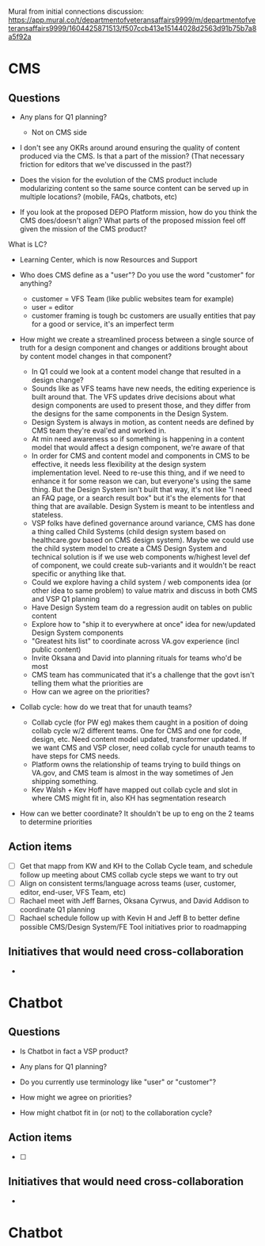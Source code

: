 Mural from initial connections discussion: https://app.mural.co/t/departmentofveteransaffairs9999/m/departmentofveteransaffairs9999/1604425871513/f507ccb413e15144028d2563d91b75b7a8a5f92a

# CMS

## Questions

- Any plans for Q1 planning?
  - Not on CMS side

- I don't see any OKRs around around ensuring the quality of content produced via the CMS. Is that a part of the mission? (That necessary friction for editors that we've discussed in the past?)

- Does the vision for the evolution of the CMS product include modularizing content so the same source content can be served up in multiple locations? (mobile, FAQs, chatbots, etc)

- If you look at the proposed DEPO Platform mission, how do you think the CMS does/doesn't align? What parts of the proposed mission feel off given the mission of the CMS product?

What is LC?
- Learning Center, which is now Resources and Support

- Who does CMS define as a "user"? Do you use the word "customer" for anything?
  - customer = VFS Team (like public websites team for example)
  - user = editor
  - customer framing is tough bc customers are usually entities that pay for a good or service, it's an imperfect term

- How might we create a streamlined process between a single source of truth for a design component and changes or additions brought about by content model changes in that component?
  - In Q1 could we look at a content model change that resulted in a design change?
  - Sounds like as VFS teams have new needs, the editing experience is built around that. The VFS updates drive decisions about what design components are used to present those, and they differ from the designs for the same components in the Design System.
  - Design System is always in motion, as content needs are defined by CMS team they're eval'ed and worked in.
  - At min need awareness so if something is happening in a content model that would affect a design component, we're aware of that
  - In order for CMS and content model and components in CMS to be effective, it needs less flexibility at the design system implementation level. Need to re-use this thing, and if we need to enhance it for some reason we can, but everyone's using the same thing. But the Design System isn't built that way, it's not like "I need an FAQ page, or a search result box" but it's the elements for that thing that are available. Design System is meant to be intentless and stateless.
  - VSP folks have defined governance around variance, CMS has done a thing called Child Systems (child design system based on healthcare.gov based on CMS design system). Maybe we could use the child system model to create a CMS Design System and technical solution is if we use web components w/highest level def of component, we could create sub-variants and it wouldn't be react specific or anything like that.
  - Could we explore having a child system / web components idea (or other idea to same problem) to value matrix and discuss in both CMS and VSP Q1 planning
  - Have Design System team do a regression audit on tables on public content
  - Explore how to "ship it to everywhere at once" idea for new/updated Design System components
  - "Greatest hits list" to coordinate across VA.gov experience (incl public content)
  - Invite Oksana and David into planning rituals for teams who'd be most 
  - CMS team has communicated that it's a challenge that the govt isn't telling them what the priorities are
  - How can we agree on the priorities?

- Collab cycle: how do we treat that for unauth teams?
  - Collab cycle (for PW eg) makes them caught in a position of doing collab cycle w/2 different teams. One for CMS and one for code, design, etc. Need content model updated, transformer updated. If we want CMS and VSP closer, need collab cycle for unauth teams to have steps for CMS needs.
  - Platform owns the relationship of teams trying to build things on VA.gov, and CMS team is almost in the way sometimes of Jen shipping something.
  - Kev Walsh + Kev Hoff have mapped out collab cycle and slot in where CMS might fit in, also KH has segmentation research


- How can we better coordinate? It shouldn't be up to eng on the 2 teams to determine priorities


## Action items
- [ ] Get that mapp from KW and KH to the Collab Cycle team, and schedule follow up meeting about CMS collab cycle steps we want to try out
- [ ] Align on consistent terms/language across teams (user, customer, editor, end-user, VFS Team, etc)
- [ ] Rachael meet with Jeff Barnes, Oksana Cyrwus, and David Addison to coordinate Q1 planning
- [ ] Rachael schedule follow up with Kevin H and Jeff B to better define possible CMS/Design System/FE Tool initiatives prior to roadmapping

## Initiatives that would need cross-collaboration
- 

# Chatbot

## Questions

- Is Chatbot in fact a VSP product? 

- Any plans for Q1 planning?

- Do you currently use terminology like "user" or "customer"?

- How might we agree on priorities?

- How might chatbot fit in (or not) to the collaboration cycle?

## Action items
- [ ] 

## Initiatives that would need cross-collaboration
- 

# Chatbot
